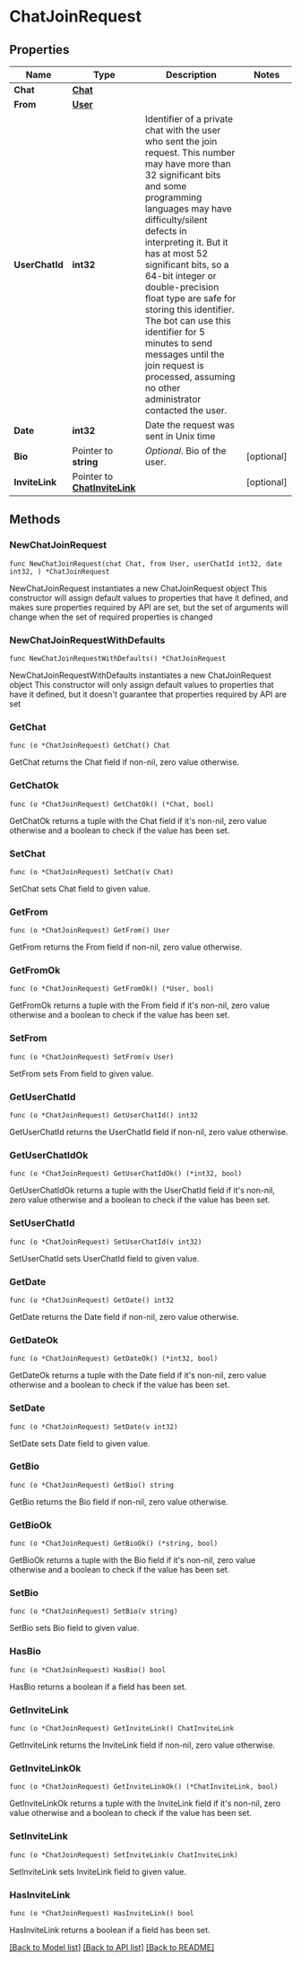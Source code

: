 # ChatJoinRequest

## Properties

Name | Type | Description | Notes
------------ | ------------- | ------------- | -------------
**Chat** | [**Chat**](Chat.md) |  | 
**From** | [**User**](User.md) |  | 
**UserChatId** | **int32** | Identifier of a private chat with the user who sent the join request. This number may have more than 32 significant bits and some programming languages may have difficulty/silent defects in interpreting it. But it has at most 52 significant bits, so a 64-bit integer or double-precision float type are safe for storing this identifier. The bot can use this identifier for 5 minutes to send messages until the join request is processed, assuming no other administrator contacted the user. | 
**Date** | **int32** | Date the request was sent in Unix time | 
**Bio** | Pointer to **string** | *Optional*. Bio of the user. | [optional] 
**InviteLink** | Pointer to [**ChatInviteLink**](ChatInviteLink.md) |  | [optional] 

## Methods

### NewChatJoinRequest

`func NewChatJoinRequest(chat Chat, from User, userChatId int32, date int32, ) *ChatJoinRequest`

NewChatJoinRequest instantiates a new ChatJoinRequest object
This constructor will assign default values to properties that have it defined,
and makes sure properties required by API are set, but the set of arguments
will change when the set of required properties is changed

### NewChatJoinRequestWithDefaults

`func NewChatJoinRequestWithDefaults() *ChatJoinRequest`

NewChatJoinRequestWithDefaults instantiates a new ChatJoinRequest object
This constructor will only assign default values to properties that have it defined,
but it doesn't guarantee that properties required by API are set

### GetChat

`func (o *ChatJoinRequest) GetChat() Chat`

GetChat returns the Chat field if non-nil, zero value otherwise.

### GetChatOk

`func (o *ChatJoinRequest) GetChatOk() (*Chat, bool)`

GetChatOk returns a tuple with the Chat field if it's non-nil, zero value otherwise
and a boolean to check if the value has been set.

### SetChat

`func (o *ChatJoinRequest) SetChat(v Chat)`

SetChat sets Chat field to given value.


### GetFrom

`func (o *ChatJoinRequest) GetFrom() User`

GetFrom returns the From field if non-nil, zero value otherwise.

### GetFromOk

`func (o *ChatJoinRequest) GetFromOk() (*User, bool)`

GetFromOk returns a tuple with the From field if it's non-nil, zero value otherwise
and a boolean to check if the value has been set.

### SetFrom

`func (o *ChatJoinRequest) SetFrom(v User)`

SetFrom sets From field to given value.


### GetUserChatId

`func (o *ChatJoinRequest) GetUserChatId() int32`

GetUserChatId returns the UserChatId field if non-nil, zero value otherwise.

### GetUserChatIdOk

`func (o *ChatJoinRequest) GetUserChatIdOk() (*int32, bool)`

GetUserChatIdOk returns a tuple with the UserChatId field if it's non-nil, zero value otherwise
and a boolean to check if the value has been set.

### SetUserChatId

`func (o *ChatJoinRequest) SetUserChatId(v int32)`

SetUserChatId sets UserChatId field to given value.


### GetDate

`func (o *ChatJoinRequest) GetDate() int32`

GetDate returns the Date field if non-nil, zero value otherwise.

### GetDateOk

`func (o *ChatJoinRequest) GetDateOk() (*int32, bool)`

GetDateOk returns a tuple with the Date field if it's non-nil, zero value otherwise
and a boolean to check if the value has been set.

### SetDate

`func (o *ChatJoinRequest) SetDate(v int32)`

SetDate sets Date field to given value.


### GetBio

`func (o *ChatJoinRequest) GetBio() string`

GetBio returns the Bio field if non-nil, zero value otherwise.

### GetBioOk

`func (o *ChatJoinRequest) GetBioOk() (*string, bool)`

GetBioOk returns a tuple with the Bio field if it's non-nil, zero value otherwise
and a boolean to check if the value has been set.

### SetBio

`func (o *ChatJoinRequest) SetBio(v string)`

SetBio sets Bio field to given value.

### HasBio

`func (o *ChatJoinRequest) HasBio() bool`

HasBio returns a boolean if a field has been set.

### GetInviteLink

`func (o *ChatJoinRequest) GetInviteLink() ChatInviteLink`

GetInviteLink returns the InviteLink field if non-nil, zero value otherwise.

### GetInviteLinkOk

`func (o *ChatJoinRequest) GetInviteLinkOk() (*ChatInviteLink, bool)`

GetInviteLinkOk returns a tuple with the InviteLink field if it's non-nil, zero value otherwise
and a boolean to check if the value has been set.

### SetInviteLink

`func (o *ChatJoinRequest) SetInviteLink(v ChatInviteLink)`

SetInviteLink sets InviteLink field to given value.

### HasInviteLink

`func (o *ChatJoinRequest) HasInviteLink() bool`

HasInviteLink returns a boolean if a field has been set.


[[Back to Model list]](../README.md#documentation-for-models) [[Back to API list]](../README.md#documentation-for-api-endpoints) [[Back to README]](../README.md)


